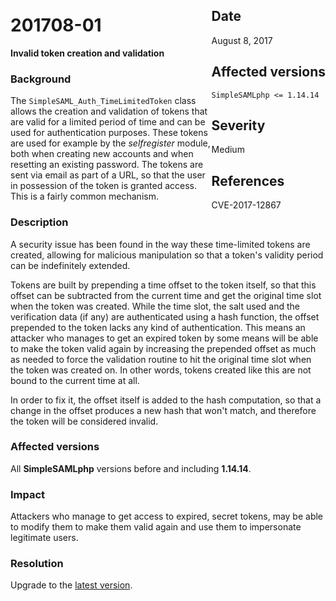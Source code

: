 <div class="sidebar-warning" style="float: right;">
<h2>Date</h2>
August 8, 2017
<h2>Affected versions</h2>
<code>SimpleSAMLphp <= 1.14.14</code>
<h2>Severity</h2>
Medium
<h2>References</h2>
CVE-2017-12867
</div>

# 201708-01

**Invalid token creation and validation**

### Background

The `SimpleSAML_Auth_TimeLimitedToken` class allows the creation and validation of tokens that are valid for a limited
period of time and can be used for authentication purposes. These tokens are used for example by the _selfregister_
module, both when creating new accounts and when resetting an existing password. The tokens are sent via email as part
of a URL, so that the user in possession of the token is granted access. This is a fairly common mechanism.

### Description

A security issue has been found in the way these time-limited tokens are created, allowing for malicious manipulation
so that a token's validity period can be indefinitely extended.

Tokens are built by prepending a time offset to the token itself, so that this offset can be subtracted from the
current time and get the original time slot when the token was created. While the time slot, the salt used and the
verification data (if any) are authenticated using a hash function, the offset prepended to the token lacks any kind of
authentication. This means an attacker who manages to get an expired token by some means will be able to make the token
valid again by increasing the prepended offset as much as needed to force the validation routine to hit the original
time slot when the token was created on. In other words, tokens created like this are not bound to the current time at
all.

In order to fix it, the offset itself is added to the hash computation, so that a change in the offset produces a new
hash that won't match, and therefore the token will be considered invalid.

### Affected versions

All **SimpleSAMLphp** versions before and including **1.14.14**.

### Impact

Attackers who manage to get access to expired, secret tokens, may be able to modify them to make them valid again and
use them to impersonate legitimate users.

### Resolution

Upgrade to the [latest version](/download).
